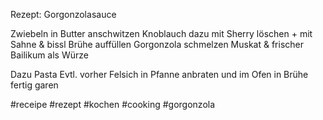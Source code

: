 Rezept: Gorgonzolasauce

Zwiebeln in Butter anschwitzen
Knoblauch dazu
mit Sherry löschen + mit Sahne & bissl Brühe auffüllen
Gorgonzola schmelzen
Muskat & frischer Bailikum als Würze

Dazu Pasta
Evtl. vorher Felsich in Pfanne anbraten und im Ofen in Brühe fertig garen

#receipe #rezept #kochen #cooking #gorgonzola

